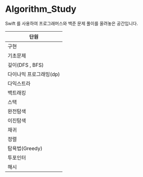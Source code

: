 Algorithm_Study
================

Swift 를 사용하여 프로그래머스와 백준 문제 풀이를 올려놓은 공간입니다.

|단원|
|---|
|구현|
|기초문제|
|깊이(DFS , BFS)|
|다이나믹 프로그래밍(dp)|
|다익스트라|
|백트래킹|
|스택|
|완전탐색|
|이진탐색|
|재귀|
|정렬|
|탐욕법(Greedy)|
|투포인터|
|해시|
